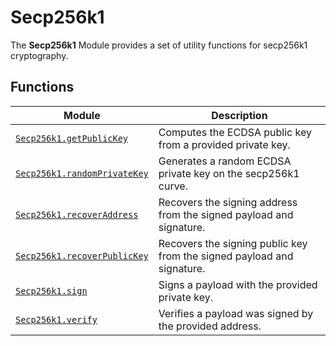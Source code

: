 # Secp256k1

The **Secp256k1** Module provides a set of utility functions for secp256k1 cryptography.

## Functions

| Module                                                          | Description                                                            |
| --------------------------------------------------------------- | ---------------------------------------------------------------------- |
| [`Secp256k1.getPublicKey`](/api/secp256k1/getPublicKey)         | Computes the ECDSA public key from a provided private key.             |
| [`Secp256k1.randomPrivateKey`](/api/secp256k1/randomPrivateKey) | Generates a random ECDSA private key on the secp256k1 curve.           |
| [`Secp256k1.recoverAddress`](/api/secp256k1/recoverAddress)     | Recovers the signing address from the signed payload and signature.    |
| [`Secp256k1.recoverPublicKey`](/api/secp256k1/recoverPublicKey) | Recovers the signing public key from the signed payload and signature. |
| [`Secp256k1.sign`](/api/secp256k1/sign)                         | Signs a payload with the provided private key.                         |
| [`Secp256k1.verify`](/api/secp256k1/verify)                     | Verifies a payload was signed by the provided address.                 |

